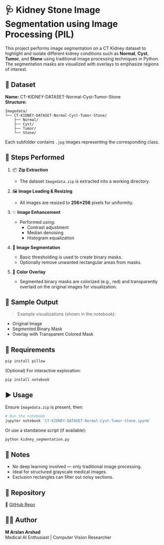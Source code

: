 # 🩺 Kidney Stone Image Segmentation using Image Processing (PIL)

This project performs image segmentation on a CT Kidney dataset to highlight and isolate different kidney conditions such as **Normal**, **Cyst**, **Tumor**, and **Stone** using traditional image processing techniques in Python. The segmentation masks are visualized with overlays to emphasize regions of interest.

## 📁 Dataset

**Name:** CT-KIDNEY-DATASET-Normal-Cyst-Tumor-Stone  
**Structure:**
```
Imagedata/
└── CT-KIDNEY-DATASET-Normal-Cyst-Tumor-Stone/
    ├── Normal/
    ├── Cyst/
    ├── Tumor/
    └── Stone/
```

Each subfolder contains `.jpg` images representing the corresponding class.

## 🧰 Steps Performed

1. 📦 **Zip Extraction**  
   - The dataset `Imagedata.zip` is extracted into a working directory.

2. 🖼 **Image Loading & Resizing**  
   - All images are resized to **256×256** pixels for uniformity.

3. ✨ **Image Enhancement**  
   - Performed using:
     - Contrast adjustment
     - Median denoising
     - Histogram equalization

4. 🧠 **Image Segmentation**  
   - Basic thresholding is used to create binary masks.
   - Optionally remove unwanted rectangular areas from masks.

5. 🎨 **Color Overlay**  
   - Segmented binary masks are colorized (e.g., red) and transparently overlaid on the original images for visualization.

## 📌 Sample Output

> Example visualizations (shown in the notebook):
- Original Image  
- Segmented Binary Mask  
- Overlay with Transparent Colored Mask

## 🧪 Requirements

```bash
pip install pillow
```

(Optional) For interactive exploration:
```bash
pip install notebook
```

## ▶️ Usage

Ensure `Imagedata.zip` is present, then:

```bash
# Run the notebook
jupyter notebook 'CT-KIDNEY-DATASET-Normal-Cyst-Tumor-Stone.ipynb'
```

Or use a standalone script (if available):

```bash
python kidney_segmentation.py
```

## 📍 Notes

- No deep learning involved — only traditional image processing.
- Ideal for structured grayscale medical images.
- Exclusion rectangles can filter out noisy sections.

## 📁 Repository

🔗 [GitHub Repo](https://github.com/M-ArslanArshad/kidney_stone_image_segmention)

## 🧑‍💻 Author

**M Arslan Arshad**  
Medical AI Enthusiast | Computer Vision Researcher

